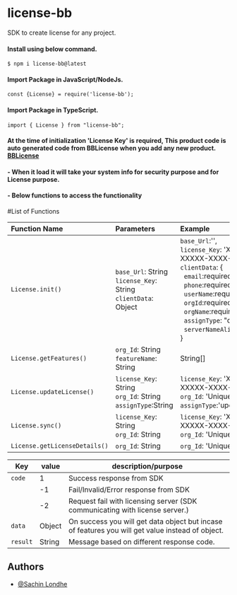 # license-bb
 SDK to create license for any project.

#### Install using below command.
```
$ npm i license-bb@latest

```

#### Import Package in JavaScript/NodeJs.
```
const {License} = require('license-bb');

```

#### Import Package in TypeScript.
```
import { License } from "license-bb";

```

#### At the time of initialization 'License Key' is required, This product code is auto generated code from BBLicense when you add any new product. [BBLicense](https://licensing.crib4u.com/sign-in)

#### - When it load it will take your system info for security purpose and for License purpose.

#### - Below functions to access the functionality


#List of Functions

| Function Name | Parameters | Example |
| :----------|:--------- | :--------- | 
| `License.init()` | `base_Url`: String <br />`license_Key`: String <br />`clientData`: Object | `base_Url`:'<LicenseServerBaseUrl>',<br />`license_Key`: 'XXXX-XXXXX-XXXX-XXX', <br />`clientData`: {<br />&nbsp;&nbsp;`email`:required*,<br />&nbsp;&nbsp;`phone`:required*,<br />&nbsp;&nbsp;`userName`:required*,<br />&nbsp;&nbsp;`orgId`:required*,<br />&nbsp;&nbsp;`orgName`:required*, <br />&nbsp;&nbsp;`assignType`: "default"<br />&nbsp;&nbsp;`serverNameAlias`:required*<br />}|
| `License.getFeatures()` | `org_Id`: String <br />`featureName`: String | String[] | `org_Id`:'UniqueId',<br />`featureName`: 'users' <br /> OR `featureName`: ['users','teams'] <br /> OR `featureName`: 'all' |
| `License.updateLicense()` | `license_Key`: String <br />`org_Id`: String <br />`assignType`:String | `license_Key`: 'XXXX-XXXXX-XXXX-XXX',<br />`org_Id`: 'UniqueId'<br />`assignType`:'update' | 
| `License.sync()` | `license_Key`: String <br />`org_Id`: String |`license_Key`: 'XXXX-XXXXX-XXXX-XXX',<br />`org_Id`: 'UniqueId' |
| `License.getLicenseDetails()` | `org_Id`: String |`org_Id`: 'UniqueId' | 

| Key | value | description/purpose | 
|----- |------ |------ |
| `code` | 1 | Success response from SDK |
|   | -1 | Fail/Invalid/Error response from SDK |
|   | -2 | Request fail with licensing server (SDK communicating with license server.) |
| `data` | Object | On success you will get data object but incase of features you will get value instead of object. |
| `result` | String | Message based on different response code. |

## Authors

- [@Sachin Londhe](https://github.com/sachin-8055)